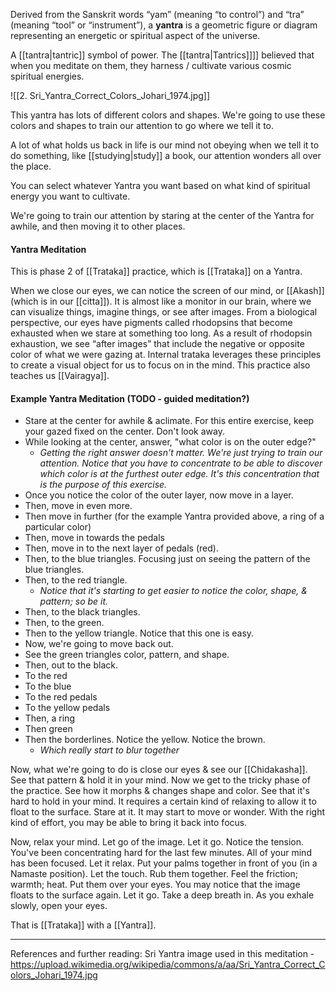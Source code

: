 Derived from the Sanskrit words “yam” (meaning “to control”) and “tra” (meaning “tool” or “instrument”), a **yantra** is a geometric figure or diagram representing an energetic or spiritual aspect of the universe.

A [[tantra|tantric]] symbol of power. The [[tantra|Tantrics]]]] believed that when you meditate on them, they harness / cultivate various cosmic spiritual energies.

![[2. Sri_Yantra_Correct_Colors_Johari_1974.jpg]]

This yantra has lots of different colors and shapes. We're going to use these colors and shapes to train our attention to go where we tell it to.

A lot of what holds us back in life is our mind not obeying when we tell it to do something, like [[studying|study]] a book, our attention wonders all over the place.

You can select whatever Yantra you want based on what kind of spiritual energy you want to cultivate.

We're going to train our attention by staring at the center of the Yantra for awhile, and then moving it to other places.

#### Yantra Meditation
This is phase 2 of [[Trataka]] practice, which is [[Trataka]] on a Yantra.

When we close our eyes, we can notice the screen of our mind, or [[Akash]] (which is in our [[citta]]). It is almost like a monitor in our brain, where we can visualize things, imagine things, or see after images.
	From a biological perspective, our eyes have pigments called rhodopsins that become exhausted when we stare at something too long. As a result of rhodopsin exhaustion, we see “after images” that include the negative or opposite color of what we were gazing at. Internal trataka leverages these principles to create a visual object for us to focus on in the mind. This practice also teaches us [[Vairagya]].

#### Example Yantra Meditation (TODO - guided meditation?)
- Stare at the center for awhile & aclimate. For this entire exercise, keep your gazed fixed on the center. Don't look away.
- While looking at the center, answer, "what color is on the outer edge?"
	- *Getting the right answer doesn't matter. We're just trying to train our attention. Notice that you have to concentrate to be able to discover which color is at the furthest outer edge. It's this concentration that is the purpose of this exercise.*
- Once you notice the color of the outer layer, now move in a layer.
- Then, move in even more.
- Then move in further (for the example Yantra provided above, a ring of a particular color)
- Then, move in towards the pedals
- Then, move in to the next layer of pedals (red).
- Then, to the blue triangles. Focusing just on seeing the pattern of the blue triangles.
- Then, to the red triangle.
	- *Notice that it's starting to get easier to notice the color, shape, & pattern; so be it.*
- Then, to the black triangles.
- Then, to the green.
- Then to the yellow triangle. Notice that this one is easy.
- Now, we're going to move back out.
- See the green triangles color, pattern, and shape.
- Then, out to the black.
- To the red
- To the blue
- To the red pedals
- To the yellow pedals
- Then, a ring
- Then green
- Then the borderlines. Notice the yellow. Notice the brown.
	- *Which really start to blur together*

Now, what we're going to do is close our eyes & see our [[Chidakasha]]. See that pattern & hold it in your mind. Now we get to the tricky phase of the practice. See how it morphs & changes shape and color. See that it's hard to hold in your mind. It requires a certain kind of relaxing to allow it to float to the surface. Stare at it. It may start to move or wonder. With the right kind of effort, you may be able to bring it back into focus.

Now, relax your mind. Let go of the image. Let it go. Notice the tension. You've been concentrating hard for the last few minutes. All of your mind has been focused. Let it relax. Put your palms together in front of you (in a Namaste position). Let the touch. Rub them together. Feel the friction; warmth; heat. Put them over your eyes. You may notice that the image floats to the surface again. Let it go. Take a deep breath in. As you exhale slowly, open your eyes.

That is [[Trataka]] with a [[Yantra]].

---
References and further reading:
Sri Yantra image used in this meditation - https://upload.wikimedia.org/wikipedia/commons/a/aa/Sri_Yantra_Correct_Colors_Johari_1974.jpg